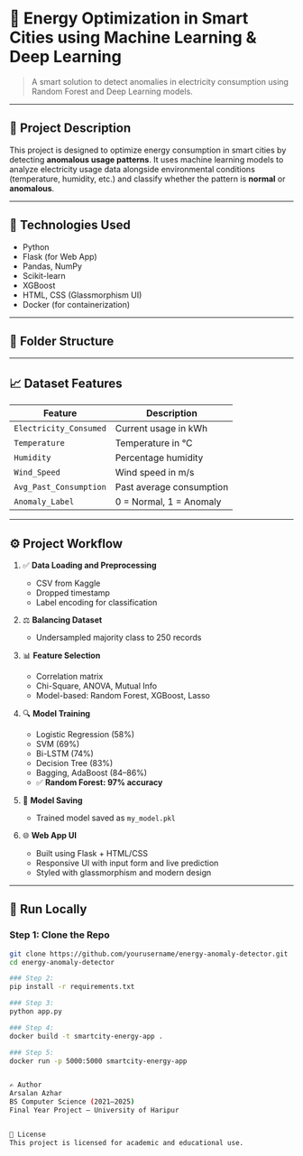 # 🔌 Energy Optimization in Smart Cities using Machine Learning & Deep Learning

> A smart solution to detect anomalies in electricity consumption using Random Forest and Deep Learning models.

---

## 📘 Project Description

This project is designed to optimize energy consumption in smart cities by detecting **anomalous usage patterns**. It uses machine learning models to analyze electricity usage data alongside environmental conditions (temperature, humidity, etc.) and classify whether the pattern is **normal** or **anomalous**.

---

## 🧠 Technologies Used

- Python
- Flask (for Web App)
- Pandas, NumPy
- Scikit-learn
- XGBoost
- HTML, CSS (Glassmorphism UI)
- Docker (for containerization)

---

## 📂 Folder Structure


---

## 📈 Dataset Features

| Feature                  | Description                   |
|--------------------------|-------------------------------|
| `Electricity_Consumed`   | Current usage in kWh          |
| `Temperature`            | Temperature in °C             |
| `Humidity`               | Percentage humidity           |
| `Wind_Speed`             | Wind speed in m/s             |
| `Avg_Past_Consumption`   | Past average consumption      |
| `Anomaly_Label`          | 0 = Normal, 1 = Anomaly       |

---

## ⚙️ Project Workflow

1. ✅ **Data Loading and Preprocessing**
   - CSV from Kaggle
   - Dropped timestamp
   - Label encoding for classification

2. ⚖️ **Balancing Dataset**
   - Undersampled majority class to 250 records

3. 📊 **Feature Selection**
   - Correlation matrix
   - Chi-Square, ANOVA, Mutual Info
   - Model-based: Random Forest, XGBoost, Lasso

4. 🔍 **Model Training**
   - Logistic Regression (58%)
   - SVM (69%)
   - Bi-LSTM (74%)
   - Decision Tree (83%)
   - Bagging, AdaBoost (84–86%)
   - ✅ **Random Forest: 97% accuracy**

5. 💾 **Model Saving**
   - Trained model saved as `my_model.pkl`

6. 🌐 **Web App UI**
   - Built using Flask + HTML/CSS
   - Responsive UI with input form and live prediction
   - Styled with glassmorphism and modern design

---

## 🚀 Run Locally

### Step 1: Clone the Repo
```bash
git clone https://github.com/yourusername/energy-anomaly-detector.git
cd energy-anomaly-detector

### Step 2:
pip install -r requirements.txt

### Step 3:
python app.py

### Step 4:
docker build -t smartcity-energy-app .

### Step 5:
docker run -p 5000:5000 smartcity-energy-app


✍️ Author
Arsalan Azhar
BS Computer Science (2021–2025)
Final Year Project – University of Haripur


📃 License
This project is licensed for academic and educational use.